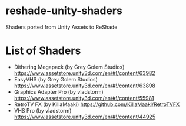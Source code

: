 # reshade-unity-shaders
Shaders ported from Unity Assets to ReShade

# List of Shaders

- Dithering Megapack (by Grey Golem Studios) https://www.assetstore.unity3d.com/en/#!/content/63982
- EasyVHS (by Grey Golem Studios) https://www.assetstore.unity3d.com/en/#!/content/63898
- Graphics Adapter Pro (by vladstorm) https://www.assetstore.unity3d.com/en/#!/content/55981
- RetroTV FX (by KillaMaaki) https://github.com/KillaMaaki/RetroTVFX
- VHS Pro (by vladstorm) https://www.assetstore.unity3d.com/en/#!/content/44925
